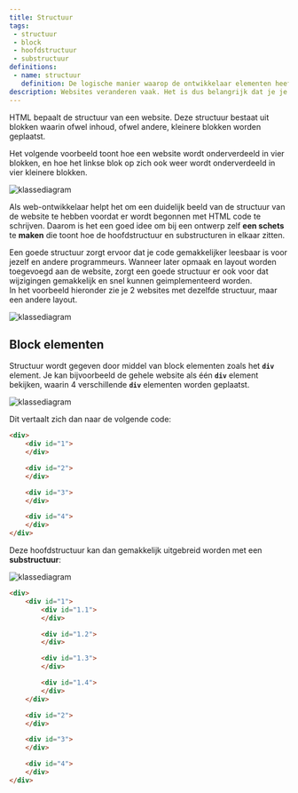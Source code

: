 ```yaml
---
title: Structuur
tags: 
 - structuur
 - block
 - hoofdstructuur
 - substructuur
definitions:
 - name: structuur
   definition: De logische manier waarop de ontwikkelaar elementen heeft genest.
description: Websites veranderen vaak. Het is dus belangrijk dat je je code zo opbouwt dat die veranderingen gemakkelijk te maken zijn, zonder dat je daar als ontwikkelaar veel werk aan hebt. Een goede structuur is daarbij enorm belangrijk. In dit hoofdstuk wordt verder uitgelegd hoe je zo'n structuur kunt opbouwen.
---
```


HTML bepaalt de structuur van een website. Deze structuur bestaat uit blokken waarin ofwel inhoud, ofwel andere, kleinere blokken worden geplaatst.

Het volgende voorbeeld toont hoe een website wordt onderverdeeld in vier blokken, en hoe het linkse blok op zich ook weer wordt onderverdeeld in vier kleinere blokken.

<img src="{{ site.baseurl }}/assets/img/html-structuur1.jpg" alt="klassediagram" style="height: auto; max-width: 100%">


Als web-ontwikkelaar helpt het om een duidelijk beeld van de structuur van de website te hebben voordat er wordt begonnen met HTML code te schrijven. Daarom is het een goed idee om bij een ontwerp zelf **een schets** te **maken** die toont hoe de hoofdstructuur en substructuren in elkaar zitten.

Een goede structuur zorgt ervoor dat je code gemakkelijker leesbaar is voor jezelf en andere programmeurs. Wanneer later opmaak en layout worden toegevoegd aan de website, zorgt een goede structuur er ook voor dat wijzigingen gemakkelijk en snel kunnen geimplementeerd worden. \
In het voorbeeld hieronder zie je 2 websites met dezelfde structuur, maar een andere layout.

<img src="{{ site.baseurl }}/assets/img/html-structuur2.jpg" alt="klassediagram" style="height: auto; max-width: 100%">


## Block elementen

Structuur wordt gegeven door middel van block elementen zoals het **`div`** element. Je kan bijvoorbeeld de gehele website als  één **`div`** element bekijken, waarin 4 verschillende **`div`** elementen worden geplaatst. 

<img src="{{ site.baseurl }}/assets/img/html-structuur3.jpg" alt="klassediagram" style="height: auto; max-width: 100%">

Dit vertaalt zich dan naar de volgende code:


```html
<div>
	<div id="1">
	</div>

	<div id="2">
	</div>

	<div id="3">
	</div>

	<div id="4">
	</div>
</div>
```



Deze hoofdstructuur kan dan gemakkelijk uitgebreid worden met een **substructuur**:

<img src="{{ site.baseurl }}/assets/img/html-structuur4.jpg" alt="klassediagram" style="height: auto; max-width: 100%">


```html
<div>
	<div id="1">
		<div id="1.1">
		</div>

		<div id="1.2">
		</div>

		<div id="1.3">
		</div>

		<div id="1.4">
		</div>
	</div>

	<div id="2">
	</div>

	<div id="3">
	</div>

	<div id="4">
	</div>
</div>
```
